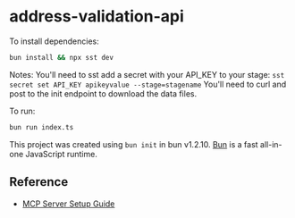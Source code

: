 # address-validation-api

To install dependencies:

```bash
bun install && npx sst dev
```
Notes:
You'll need to sst add a secret with your API_KEY to your stage: `sst secret set API_KEY apikeyvalue --stage=stagename`
You'll need to curl and post to the init endpoint to download the data files.


To run:

```bash
bun run index.ts
```

This project was created using `bun init` in bun v1.2.10. [Bun](https://bun.sh) is a fast all-in-one JavaScript runtime.

## Reference

- [MCP Server Setup Guide](docs/hono-mcp-server.md)
